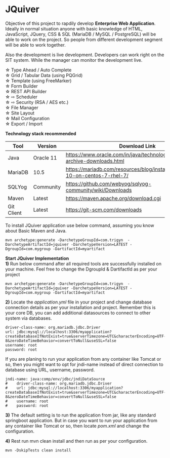 # JQuiver

Objective of this project to rapdily develop **Enterprise Web Application**. Ideally in normal situation anyone with basic knowledge of HTML, JavaScript, JQuery, CSS & SQL (MariaDB / MySQL / PostgreSQL) will be able to work on the project. So people from different development segment will be  able to work together.  

Also the development is live development. Developers can work right on the SIT system. While the manager can monitor the development live.

☆ Type Ahead / Auto Complete<br>
☆ Grid / Tabular Data (using PQGrid)<br>
☆ Template (using FreeMarker)<br>
☆ Form Builder<br>
☆ REST API Builder<br>
☆ ⇨ Scheduler<br>
☆ ⇨ Security (RSA / AES etc.)<br>
☆ File Manager<br>
☆ Site Layout<br>
☆ Mail Configuration<br>
☆ Export / Import<br>

**Technology stack recommended**

|Tool|Version|Download Link|
|---|----|----|
|Java|Oracle 11|https://www.oracle.com/in/java/technologies/javase/jdk11-archive-downloads.html|
|MariaDB|10.5|https://mariadb.com/resources/blog/installing-mariadb-10-on-centos-7-rhel-7/|
|SQLYog|Community|https://github.com/webyog/sqlyog-community/wiki/Downloads|
|Maven|Latest|https://maven.apache.org/download.cgi|
|Git Client|Latest|https://git-scm.com/downloads|

To install JQuiver application use below command, assuming  you know about Basic Maven and Java.

```
mvn archetype:generate -DarchetypeGroupId=com.trigyn  -DarchetypeArtifactId=jquiver -DarchetypeVersion=LATEST -DgroupId=com.mygroup -DartifactId=myartifact
```

**Start JQuiver Implementation**<br>
<b>1)</b> Run below command after all required tools are successfully installed on your machine. Feel free to change the DgroupId & DartifactId as per your project
```
mvn archetype:generate -DarchetypeGroupId=com.trigyn  -DarchetypeArtifactId=jquiver -DarchetypeVersion=LATEST -DgroupId=com.mygroup -DartifactId=myartifact
```
<b>2)</b> Locate the _application.yml_ file in your project and change database connection details as per your installation and project. Remember this is your core DB, you can add additional datasources to connect to other system via databases.
```
driver-class-name: org.mariadb.jdbc.Driver
url: jdbc:mysql://localhost:3306/myapplication?createDatabaseIfNotExist=true&serverTimezone=UTC&characterEncoding=UTF-8&zeroDateTimeBehavior=convertToNull&useSSL=false
username: root
password: root
```

If you are planing to run your application from any container like Tomcat or so, then you might want to opt for jndi-name instead of direct connection to database using URL, username, password.

```
jndi-name: java:comp/env/jdbc/jndiDataSource
#    driver-class-name: org.mariadb.jdbc.Driver
#    url: jdbc:mysql://localhost:3306/myapplication?createDatabaseIfNotExist=true&serverTimezone=UTC&characterEncoding=UTF-8&zeroDateTimeBehavior=convertToNull&useSSL=false
#    username: root
#    password: root
```

<b>3)</b> The default setting is to run the application from jar, like any standard springboot application. But in case you want to run your application from any container like Tomcat or so,  then locate _pom.xml_ and change the configuration.

<b>4)</b> Rest run mvn clean install and then run as per your configuration.
```
mvn -DskipTests clean install
```
